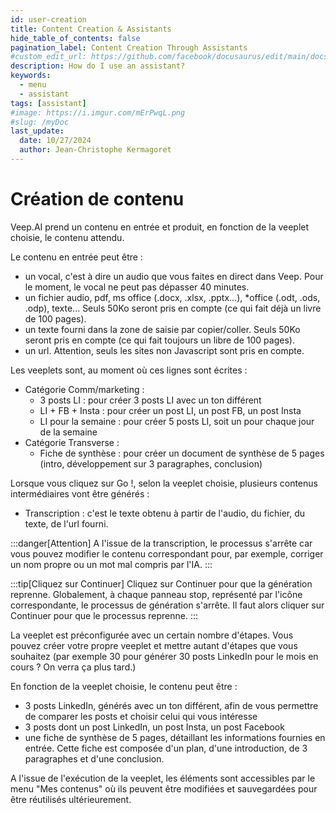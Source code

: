 ```yaml
---
id: user-creation
title: Content Creation & Assistants
hide_table_of_contents: false
pagination_label: Content Creation Through Assistants
#custom_edit_url: https://github.com/facebook/docusaurus/edit/main/docs/api-doc-markdown.md
description: How do I use an assistant?
keywords:
  - menu
  - assistant
tags: [assistant]
#image: https://i.imgur.com/mErPwqL.png
#slug: /myDoc
last_update:
  date: 10/27/2024
  author: Jean-Christophe Kermagoret
---
```


# Création de contenu

Veep.AI prend un contenu en entrée et produit, en fonction de la veeplet choisie, le contenu attendu.

Le contenu en entrée peut être :
* un vocal, c'est à dire un audio que vous faites en direct dans Veep. Pour le moment, le vocal ne peut pas dépasser 40 minutes.
* un fichier audio, pdf, ms office (.docx, .xlsx, .pptx...), *office (.odt, .ods, .odp), texte... Seuls 50Ko seront pris en compte (ce qui fait déjà un livre de 100 pages).
* un texte fourni dans la zone de saisie par copier/coller. Seuls 50Ko seront pris en compte (ce qui fait toujours un libre de 100 pages).
* un url. Attention, seuls les sites non Javascript sont pris en compte.

Les veeplets sont, au moment où ces lignes sont écrites :
* Catégorie Comm/marketing :
  * 3 posts LI : pour créer 3 posts LI avec un ton différent
  * LI + FB + Insta : pour créer un post LI, un post FB, un post Insta
  * LI pour la semaine : pour créer 5 posts LI, soit un pour chaque jour de la semaine
* Catégorie Transverse :
  * Fiche de synthèse : pour créer un document de synthèse de 5 pages (intro, développement sur 3 paragraphes, conclusion)

Lorsque vous cliquez sur Go !, selon la veeplet choisie, plusieurs contenus intermédiaires vont être générés :
* Transcription : c'est le texte obtenu à partir de l'audio, du fichier, du texte, de l'url fourni.

:::danger[Attention]
A l'issue de la transcription, le processus s'arrête car vous pouvez modifier le contenu correspondant pour, par exemple, corriger un nom propre ou un mot mal compris par l'IA.
:::

:::tip[Cliquez sur Continuer]
Cliquez sur Continuer pour que la génération reprenne. Globalement, à chaque panneau stop, représenté par l'icône correspondante, le processus de génération s'arrête. Il faut alors cliquer sur Continuer pour que le processus reprenne.
:::

La veeplet est préconfigurée avec un certain nombre d'étapes. Vous pouvez créer votre propre veeplet et mettre autant d'étapes que vous souhaitez (par exemple 30 pour générer 30 posts LinkedIn pour le mois en cours ? On verra ça plus tard.)

En fonction de la veeplet choisie, le contenu peut être :
* 3 posts LinkedIn, générés avec un ton différent, afin de vous permettre de comparer les posts et choisir celui qui vous intéresse
* 3 posts dont un post LinkedIn, un post Insta, un post Facebook
* une fiche de synthèse de 5 pages, détaillant les informations fournies en entrée. Cette fiche est composée d'un plan, d'une introduction, de 3 paragraphes et d'une conclusion.

A l'issue de l'exécution de la veeplet, les éléments sont accessibles par le menu "Mes contenus" où ils peuvent être modifiées et sauvegardées pour être réutilisés ultérieurement.
